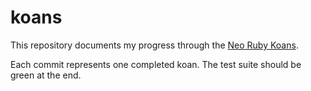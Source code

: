 # koans

This repository documents my progress through the [Neo Ruby Koans](http://www.rubykoans.com/).

Each commit represents one completed koan. The test suite should be green at the end.
